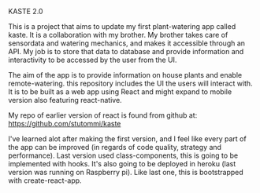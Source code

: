 KASTE 2.0

This is a project that aims to update my first plant-watering app called kaste. It is a collaboration with my brother. My brother takes care of sensordata and watering mechanics, and makes it accessible through an API. My job is to store that data to database and provide information and interactivity to be accessed by the user from the UI.

The aim of the app is to provide information on house plants and enable remote-watering.
this repository includes the UI the users will interact with. It is to be built as a web app using React and might expand to mobile version also featuring react-native.

My repo of earlier version of react is found from github at:
https://github.com/stutommi/kaste

I've learned alot after making the first version, and I feel like every part of the app can be improved (in regards of code quality, strategy and performance). Last version used class-components, this is going to be implemented with hooks. It's also going to be deployed in heroku (last version was running on Raspberry pi).
Like last one, this is bootstrapped with create-react-app.